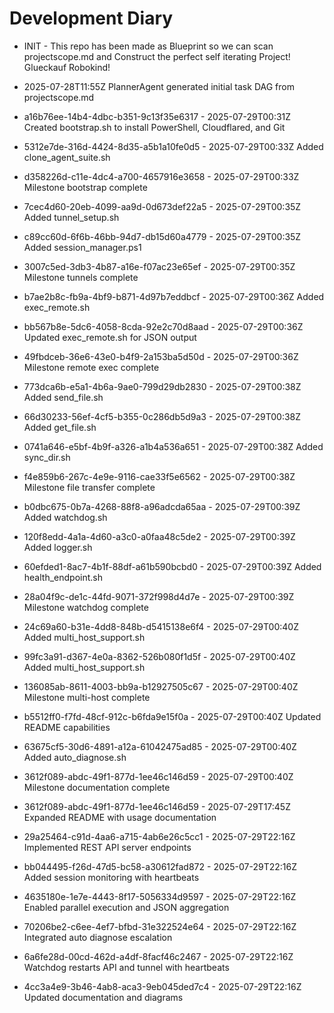 # Development Diary

- INIT - This repo has been made as Blueprint so we can scan projectscope.md and Construct the perfect self iterating Project! Glueckauf Robokind!
- 2025-07-28T11:55Z PlannerAgent generated initial task DAG from projectscope.md
- a16b76ee-14b4-4dbc-b351-9c13f35e6317 - 2025-07-29T00:31Z Created bootstrap.sh to install PowerShell, Cloudflared, and Git
- 5312e7de-316d-4424-8d35-a5b1a10fe0d5 - 2025-07-29T00:33Z Added clone_agent_suite.sh
- d358226d-c11e-4dc4-a700-4657916e3658 - 2025-07-29T00:33Z Milestone bootstrap complete
- 7cec4d60-20eb-4099-aa9d-0d673def22a5 - 2025-07-29T00:35Z Added tunnel_setup.sh
- c89cc60d-6f6b-46bb-94d7-db15d60a4779 - 2025-07-29T00:35Z Added session_manager.ps1
- 3007c5ed-3db3-4b87-a16e-f07ac23e65ef - 2025-07-29T00:35Z Milestone tunnels complete
- b7ae2b8c-fb9a-4bf9-b871-4d97b7eddbcf - 2025-07-29T00:36Z Added exec_remote.sh
- bb567b8e-5dc6-4058-8cda-92e2c70d8aad - 2025-07-29T00:36Z Updated exec_remote.sh for JSON output
- 49fbdceb-36e6-43e0-b4f9-2a153ba5d50d - 2025-07-29T00:36Z Milestone remote exec complete
- 773dca6b-e5a1-4b6a-9ae0-799d29db2830 - 2025-07-29T00:38Z Added send_file.sh
- 66d30233-56ef-4cf5-b355-0c286db5d9a3 - 2025-07-29T00:38Z Added get_file.sh
- 0741a646-e5bf-4b9f-a326-a1b4a536a651 - 2025-07-29T00:38Z Added sync_dir.sh
- f4e859b6-267c-4e9e-9116-cae33f5e6562 - 2025-07-29T00:38Z Milestone file transfer complete
- b0dbc675-0b7a-4268-88f8-a96adcda65aa - 2025-07-29T00:39Z Added watchdog.sh
- 120f8edd-4a1a-4d60-a3c0-a0faa48c5de2 - 2025-07-29T00:39Z Added logger.sh
- 60efded1-8ac7-4b1f-88df-a61b590bcbd0 - 2025-07-29T00:39Z Added health_endpoint.sh
- 28a04f9c-de1c-44fd-9071-372f998d4d7e - 2025-07-29T00:39Z Milestone watchdog complete
- 24c69a60-b31e-4dd8-848b-d5415138e6f4 - 2025-07-29T00:40Z Added multi_host_support.sh
- 99fc3a91-d367-4e0a-8362-526b080f1d5f - 2025-07-29T00:40Z Added multi_host_support.sh
- 136085ab-8611-4003-bb9a-b12927505c67 - 2025-07-29T00:40Z Milestone multi-host complete
- b5512ff0-f7fd-48cf-912c-b6fda9e15f0a - 2025-07-29T00:40Z Updated README capabilities
- 63675cf5-30d6-4891-a12a-61042475ad85 - 2025-07-29T00:40Z Added auto_diagnose.sh
- 3612f089-abdc-49f1-877d-1ee46c146d59 - 2025-07-29T00:40Z Milestone documentation complete
- 3612f089-abdc-49f1-877d-1ee46c146d59 - 2025-07-29T17:45Z Expanded README with usage documentation

- 29a25464-c91d-4aa6-a715-4ab6e26c5cc1 - 2025-07-29T22:16Z Implemented REST API server endpoints
- bb044495-f26d-47d5-bc58-a30612fad872 - 2025-07-29T22:16Z Added session monitoring with heartbeats
- 4635180e-1e7e-4443-8f17-5056334d9597 - 2025-07-29T22:16Z Enabled parallel execution and JSON aggregation
- 70206be2-c6ee-4ef7-bfbd-31e322524e64 - 2025-07-29T22:16Z Integrated auto diagnose escalation
- 6a6fe28d-00cd-462d-a4df-8facf46c2467 - 2025-07-29T22:16Z Watchdog restarts API and tunnel with heartbeats
- 4cc3a4e9-3b46-4ab8-aca3-9eb045ded7c4 - 2025-07-29T22:16Z Updated documentation and diagrams
